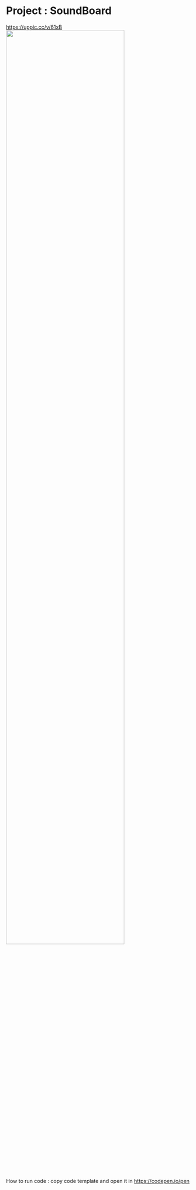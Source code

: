 # Project : SoundBoard

https://uppic.cc/v/61xB
  <img src="https://uppic.cc/d/61xB" width="80%">

How to run code : copy code template and open it in https://codepen.io/pen
